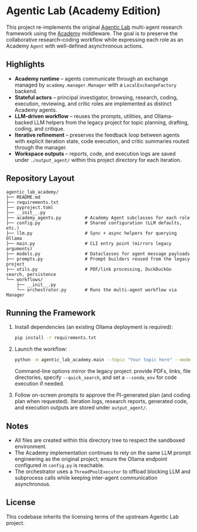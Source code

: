 # Agentic Lab (Academy Edition)

This project re-implements the original [Agentic Lab](../agentic_lab/README.md) multi-agent research framework using the [Academy](https://github.com/proxystore/academy) middleware. The goal is to preserve the collaborative research–coding workflow while expressing each role as an Academy `Agent` with well-defined asynchronous actions.

## Highlights

- **Academy runtime** – agents communicate through an exchange managed by `academy.manager.Manager` with a `LocalExchangeFactory` backend.
- **Stateful actors** – principal investigator, browsing, research, coding, execution, reviewing, and critic roles are implemented as distinct Academy agents.
- **LLM-driven workflow** – reuses the prompts, utilities, and Ollama-backed LLM helpers from the legacy project for topic planning, drafting, coding, and critique.
- **Iterative refinement** – preserves the feedback loop between agents with explicit iteration state, code execution, and critic summaries routed through the manager.
- **Workspace outputs** – reports, code, and execution logs are saved under `./output_agent/` within this project directory for each iteration.

## Repository Layout

```
agentic_lab_academy/
├── README.md
├── requirements.txt
├── pyproject.toml
├── __init__.py
├── academy_agents.py         # Academy Agent subclasses for each role
├── config.py                 # Shared configuration (LLM defaults, etc.)
├── llm.py                    # Sync + async helpers for querying Ollama
├── main.py                   # CLI entry point (mirrors legacy arguments)
├── models.py                 # Dataclasses for agent message payloads
├── prompts.py                # Prompt builders reused from the legacy project
├── utils.py                  # PDF/link processing, DuckDuckGo search, persistence
└── workflows/
    ├── __init__.py
    └── orchestrator.py       # Runs the multi-agent workflow via Manager
```

## Running the Framework

1. Install dependencies (an existing Ollama deployment is required):

   ```bash
   pip install -r requirements.txt
   ```

2. Launch the workflow:

   ```bash
   python -m agentic_lab_academy.main --topic "Your topic here" --mode both
   ```

   Command-line options mirror the legacy project: provide PDFs, links, file directories, specify `--quick_search`, and set a `--conda_env` for code execution if needed.

3. Follow on-screen prompts to approve the PI-generated plan (and coding plan when requested). Iteration logs, research reports, generated code, and execution outputs are stored under `output_agent/`.

## Notes

- All files are created within this directory tree to respect the sandboxed environment.
- The Academy implementation continues to rely on the same LLM prompt engineering as the original project; ensure the Ollama endpoint configured in `config.py` is reachable.
- The orchestrator uses a `ThreadPoolExecutor` to offload blocking LLM and subprocess calls while keeping inter-agent communication asynchronous.

## License

This codebase inherits the licensing terms of the upstream Agentic Lab project.
